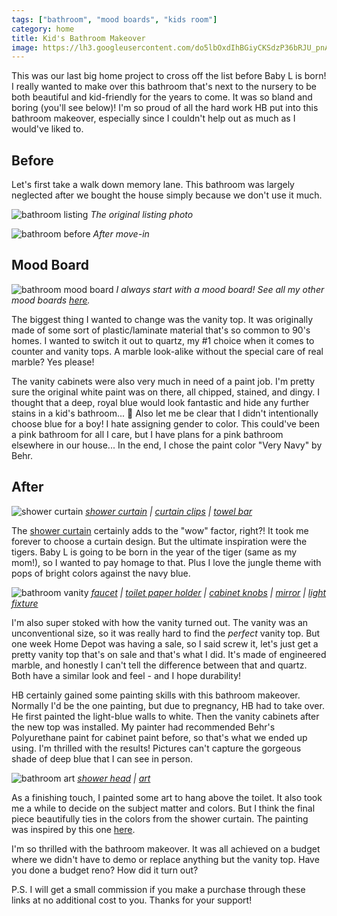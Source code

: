 ```yaml
---
tags: ["bathroom", "mood boards", "kids room"]
category: home
title: Kid's Bathroom Makeover
image: https://lh3.googleusercontent.com/do5lbOxdIhBGiyCKSdzP36bRJU_pnAx4vu5Fq4phl0HrE98_1ljPTUJB8TPaEJ0zzdVnnRCXl4eKIxHjr161V5dKzWivxuipuoLVIYGtX19QBERsiODfhcN89fT_rhmT0GRG6CSR2OcU73WiATo1AL3Da9aaRwmyEyrPax5g0jlknvn-PSNwmM-rClMsu3bfzBxVRtw3IcFcchvUelfGepiSMya61FDGwGAMXYpuMdqc7_hOEPXfFAzz4DUWq-_8buo4Mky9A9TNQY2SKnnA2BOv_Or6VBAFOqlFiI_LefC_AAd8Y6oQjSue6r0SrYI_XATZrPdkuiEb0npdll5NhSGv8xjYqrNB3Uy4P5QKBd5U4SDiV-QEq2XU_Px7AV6SESq7C9cDYPNLXkVyZVN9FkfTpQrkKm6ItE3ezOU0GM7wApp4ofdtuxOKaFMjOhvIljpH3OBv-gDQjN2vdZp555KVQ2GZsS0KxxNPLJlBGU2ilwAI4ppqDlzif8i3Scm9J19iYL_JN9MN9fqYIyvASFzJAcopOxUarWnI7nOlQbIX-woM2ud0QD0sI9mCqoJuiO9nOWv-CK5jbUPD-TJyi7JeAiiXlImLjnkxqPFCOx_gfcz6SfTEQJuzfO0FHCHOaF2BkjavgpXwVE6-5-lhe0hapnOT4QUgeZABj6RjPWbPwL6AMRu42ZpfZ3j-lsyxPN9TlPK5lfjefyAIg-DpD_dXBftf8HfbnhUjZDA6NgBBGck9mD0p0pcZdj56A4F_RZlZehgesPOJUXCrpWuUS8wU43lAaf3JtMps85tkU40ZTQC2lBp5Fw=w738-h984-no?authuser=0
---
```


This was our last big home project to cross off the list before Baby L is born! I really wanted to make over this bathroom that's next to the nursery to be both beautiful and kid-friendly for the years to come. It was so bland and boring (you'll see below)! I'm so proud of all the hard work HB put into this bathroom makeover, especially since I couldn't help out as much as I would've liked to.

## Before

Let's first take a walk down memory lane. This bathroom was largely neglected after we bought the house simply because we don't use it much.

![bathroom listing](https://lh3.googleusercontent.com/-nxMXVKhWhKuhD-wi18zxri5rAmQHiDCUEn8cKXGFOWTq1dQZ_Yhqu5CE44Fm1rDAfEhESHqJoFT3LUxGB0cj2VrSH5vp4ChTQ_nrHrTFnM5GoLbqJwl1CY7hVW7TOLJVQdeWg4oAcHFHinverMClwj6XPykRuIRx00j8Bj8k-uvIG3D_cTv78dZCqxquK-U9XEPMYtfWYyLv-W6R8aLE1RKyRJgj2d5XSB94r7KAVR0awUAUWxf2pzUXQ0AkLlJR6n8iO-OqFKdy1afnl7dqASoediGjlpyTjxJM3cjUdpOYUtd1Vz2vPNtkw4N7DPOiEd_A94QyyXH4_XzkarFNFxqCwydAv6wlVOSt28oXkRO61C33hwwGLPRIpdoaoex6IoCn795MUsJ6MqXoaUTl7jIC_ewxwOkrd6j_hGNB8yk7ZNCPAW-ZIMtgHa0IPiYhe9rgvKJsteIFSz2jJd5zb5v7rHmuMBduuxJOYe2p0VoWlhIxcyvdYZGHxml_0UcIRinnuSdTqeoRpfYe-gpHL6HJBklijXWeNa8tnqgpEoYq8X9yGl38BUawsq-WjJ2KDbsygnstFhOwbknljwcKHa9v-_0VHXeJmyLdd_mR6LBKHN9hXn7wwnZa9x1_nkfy_QoO2fHZesQbC6ImnScLqKX9PC7psVBy1R0N30sCO0hmQ-ptzLGCCdAvrYo_n5WaUQ7hPMQaDqNOS5tsSlwygMo2eraYBY4p-pK7KW1-12duYNdTdCTUFxts0idX1CdkkgLJOnDusslpIJQ1_5rPF44pRQ5_5RqCVr672askRSYlF9BmFFPFA=w1024-h683-no?authuser=0)
*The original listing photo*

![bathroom before](https://lh3.googleusercontent.com/htCFCKCOdgUXkD70N9RTqv6flpIEiVY7JL-jFPzlPbuujVbvCXg5aKQtIKY_Qdf4yGgKE3IVIexzy1iG00T8tW_jyDiXpdYbHbXhyjDQ49at8wmq-7J_9HUHTJ_6DTESkJ6e3zb_skx_291ksTvxarlq6GG1BjMtjkkOQetkmA6NQ_rCxjAXTOO-39n7PHG9lQgUDU2kBxxMRpHI67nmrWGnv7j53IrMWRbcCv6iPGAwEEmfJd2Q_EIEDKKX4qWy49n-GxyOvViiCW-TDHOpyrJLut-BPxunrZtU-xDaujJL9VKGXPrH3TKPnC8HuT0jf0IT9Aoyw8RP_lOPN8zAe5oNODsl_FIcvS9FD7hp330zxYVN4EA0DnzYJIxs1IBN50UNoiDuKL6NGq1mwJKKGq3dKld4apG8RHckaN1gXBTmkeyK4ykbNGoCMHXzvKGEnchgi7YlbUX2Li75nJwchqSt8qZT2zxfuwqm1AP0ArLuNru0_mvI1QcAHZZd3mnMQKu9ABRkgqV2_qdY6xZpyUAgpbA2EbHOk35amxMGRXl8li6KcZdRqtFRRzVZ9tryQ2NEM5wNM-aIJOwSt4Eqs8IAJGVeN5fGHrhV4zAsyhHMxGRSnw0X6doSvJWfqCuiO284BT5spkWnFcnLTQxC_EqAvC4Izc_Z1ezqx8v0ffpj2XsBLy0Sqvd2mvCVmO7tC3mcASrQSxEsxWVB56H9qtaLmlIa3slJ607hu-XHk91NceFE6pivNruKyLLWg78qsMjm5-ss_3_S2rWI1eibjR2EqW5GAI9IMLDZHWkgMkPHOYQbamBOIg=w738-h984-no?authuser=0)
*After move-in*

## Mood Board

![bathroom mood board](https://i.imgur.com/uV87VB4.png)
*I always start with a mood board! See all my other mood boards [here](/tag/mood-boards).*

The biggest thing I wanted to change was the vanity top. It was originally made of some sort of plastic/laminate material that's so common to 90's homes. I wanted to switch it out to quartz, my #1 choice when it comes to counter and vanity tops. A marble look-alike without the special care of real marble? Yes please!

The vanity cabinets were also very much in need of a paint job. I'm pretty sure the original white paint was on there, all chipped, stained, and dingy. I thought that a deep, royal blue would look fantastic and hide any further stains in a kid's bathroom... :grimacing: Also let me be clear that I didn't intentionally choose blue for a boy! I hate assigning gender to color. This could've been a pink bathroom for all I care, but I have plans for a pink bathroom elsewhere in our house... In the end, I chose the paint color "Very Navy" by Behr.

## After

![shower curtain](https://lh3.googleusercontent.com/do5lbOxdIhBGiyCKSdzP36bRJU_pnAx4vu5Fq4phl0HrE98_1ljPTUJB8TPaEJ0zzdVnnRCXl4eKIxHjr161V5dKzWivxuipuoLVIYGtX19QBERsiODfhcN89fT_rhmT0GRG6CSR2OcU73WiATo1AL3Da9aaRwmyEyrPax5g0jlknvn-PSNwmM-rClMsu3bfzBxVRtw3IcFcchvUelfGepiSMya61FDGwGAMXYpuMdqc7_hOEPXfFAzz4DUWq-_8buo4Mky9A9TNQY2SKnnA2BOv_Or6VBAFOqlFiI_LefC_AAd8Y6oQjSue6r0SrYI_XATZrPdkuiEb0npdll5NhSGv8xjYqrNB3Uy4P5QKBd5U4SDiV-QEq2XU_Px7AV6SESq7C9cDYPNLXkVyZVN9FkfTpQrkKm6ItE3ezOU0GM7wApp4ofdtuxOKaFMjOhvIljpH3OBv-gDQjN2vdZp555KVQ2GZsS0KxxNPLJlBGU2ilwAI4ppqDlzif8i3Scm9J19iYL_JN9MN9fqYIyvASFzJAcopOxUarWnI7nOlQbIX-woM2ud0QD0sI9mCqoJuiO9nOWv-CK5jbUPD-TJyi7JeAiiXlImLjnkxqPFCOx_gfcz6SfTEQJuzfO0FHCHOaF2BkjavgpXwVE6-5-lhe0hapnOT4QUgeZABj6RjPWbPwL6AMRu42ZpfZ3j-lsyxPN9TlPK5lfjefyAIg-DpD_dXBftf8HfbnhUjZDA6NgBBGck9mD0p0pcZdj56A4F_RZlZehgesPOJUXCrpWuUS8wU43lAaf3JtMps85tkU40ZTQC2lBp5Fw=w738-h984-no?authuser=0)
*[shower curtain](https://society6.com/product/jungle-cats-roaring-tigers_shower-curtain?curator=jessicapei) | [curtain clips](https://amzn.to/3q5ehxR) | [towel bar](https://amzn.to/3RANTHJ)*

The [shower curtain](https://society6.com/product/jungle-cats-roaring-tigers_shower-curtain?curator=jessicapei) certainly adds to the "wow" factor, right?! It took me forever to choose a curtain design. But the ultimate inspiration were the tigers. Baby L is going to be born in the year of the tiger (same as my mom!), so I wanted to pay homage to that. Plus I love the jungle theme with pops of bright colors against the navy blue.

![bathroom vanity](https://lh3.googleusercontent.com/qTG954JPulUY-_EfWude9FWeCrvDUMDgS_NGJZnQFjDDeJCrTt0v8K5jeSqI59Mpx3r-7XqrS2yYmCUgt3elQAc9b6eZLQjbEH4-nBTmerL7hbvdI3t-ErFLqMUKVGk_kv4YGW9MX7FYCzzWe3l3Ou_V4pRQwakI9GaCf2mA9vyDGASEjUijOgk6yLso9OdX5_AiTaDfOA_yjUMlnC8H0GOOrPTMb4jfaszsG5tMYg4oZEZLWM2tlagVfaIXcTwzGc5-LJfZgKh1V6Wf2TCKm-VXY13p0wwYDyIIgVVm2pZuY_yvqJEuusq3cl_awrm5L4tuE7_rKsHXtgY8GNLmrnwBjkQC0LkK7mRfIwIA1kjA27CFEMJJdUjpWyW6Prc1bMEeFN1wMcbqYZCCJpAbi5YeonnSp7vvNjLJgyu_x-hljorjX0bgCaE00pDoFVa7izTLXIlpYWsatEnwJdu_ol6sokr5hPDfS1Ta7QKN_rY4L1SbDv2SNQJtLCHunANT9_-QkB4-aCCwvKypDOHYMX_t-3bZoKrPm6nvEK90AyVp8m7nco1Aa7BTgy-RZO6dKvWNCTIeMbv1_-EnDdnGsy_jgNmgPopkrKhMHOr4y2jFBNASiWl7Va5yCWHYL1nZLn-O--5sj2JYyXKz0Sl_7dkaNFc1zl83fodNi4tbOP6dfMwBgD6Ddj0L5Q7JcH7-TKt9VgD9caO6mtWvCpWWpXuM8TUN2EbfpjVvQrFyu8gMaExnZmxr0kP3ZeGuS5DAnm7xpbTSWpaUqNpEaHdhqzaVB6KhMwcbJ7p3Eul5PPxpdyNydGnIKQ=w738-h984-no?authuser=0)
*[faucet](https://amzn.to/3RPiyl5) | [toilet paper holder](https://amzn.to/3AD2QSM) | [cabinet knobs](https://amzn.to/3cJ3qqk) | [mirror](https://amzn.to/3elraBl) | [light fixture](https://amzn.to/3Bc8fC8)*

I'm also super stoked with how the vanity turned out. The vanity was an unconventional size, so it was really hard to find the *perfect* vanity top. But one week Home Depot was having a sale, so I said screw it, let's just get a pretty vanity top that's on sale and that's what I did. It's made of engineered marble, and honestly I can't tell the difference between that and quartz. Both have a similar look and feel - and I hope durability!

HB certainly gained some painting skills with this bathroom makeover. Normally I'd be the one painting, but due to pregnancy, HB had to take over. He first painted the light-blue walls to white. Then the vanity cabinets after the new top was installed. My painter had recommended Behr's Polyurethane paint for cabinet paint before, so that's what we ended up using. I'm thrilled with the results! Pictures can't capture the gorgeous shade of deep blue that I can see in person.

![bathroom art](https://lh3.googleusercontent.com/NercGp2YLhnSorC63ETWq8iciglKVF6l_ALNTAsp_vG15AzMTPgDtqV0Hj7NKapq-MNSinSKkCE7TWGbWlBk0Z6AwN7rkWGzs6aDCjEwHvPMpHbRMBNmIvfkf7YdH7Mha8SvQE7WQx4bril16KW4wUebV3JUw93wBXNBPGKrK2Kt-aLZ2cobVw1kbhBLXrflCzdT8X7kOEGGTIAFeQq4xAVcUyYFp75WLpYikmCeXl1f6C3BADJ5EsDtn6u1u64He9o_18hFJIAMjJSIIVB--eXmbia7cyrBirTYGHo_l33lxhqiChnc2fdas2VlNp-jzmo8-fW54gt8AF6akjyCMTmGvGA26r1rMSx8riAtZ8ErFpS2s8PuO0fbxV5Ei-iA2wGK6BLxQ4nqaDLbOUu1WIYfBKONZP9vLICEiGDimAOqupn-FCRN9P4xll66mg8RzUi92lYmBk4tvOXi93_pA7HNt-qFsRnHpw-2XdniUoR7D3vWzauyqZeoMZDoR2f2Rot9YBfCCxYfRIvHQdWa6ka72woJ8ao__36uAehRfDRm9mbuND_CiNodOMR_pTLLdiVuc77mYd4bwPpX_USZ5d2vfJqOWyrVwg6kj9F83ztkHdMOQq_TT-pMMM5G4E-uLD74Mf0sGA8lghYOH2au7duW3mf0zpgXhEX1D5qjnEPTaNeZLmiMZt8msPZC8GVIGta0G3fiUScnTHxplx4H0VKp3L6aL5ypLTtHI1rsSonJhOruB8uz96K5UOtibphXSOHJF788E6_QSSdfOjn00H5ge-q3YttVGVtyHirYeLbddz1Lbjc3Vw=w738-h984-no?authuser=0)
*[shower head](https://amzn.to/3edu0It) | [art](https://society6.com/product/abstraction-mountains_print?curator=jessicapei)*

As a finishing touch, I painted some art to hang above the toilet. It also took me a while to decide on the subject matter and colors. But I think the final piece beautifully ties in the colors from the shower curtain. The painting was inspired by this one [here](https://society6.com/product/abstraction-mountains_print?curator=jessicapei).

I'm so thrilled with the bathroom makeover. It was all achieved on a budget where we didn't have to demo or replace anything but the vanity top. Have you done a budget reno? How did it turn out?

P.S. I will get a small commission if you make a purchase through these links at no additional cost to you. Thanks for your support!